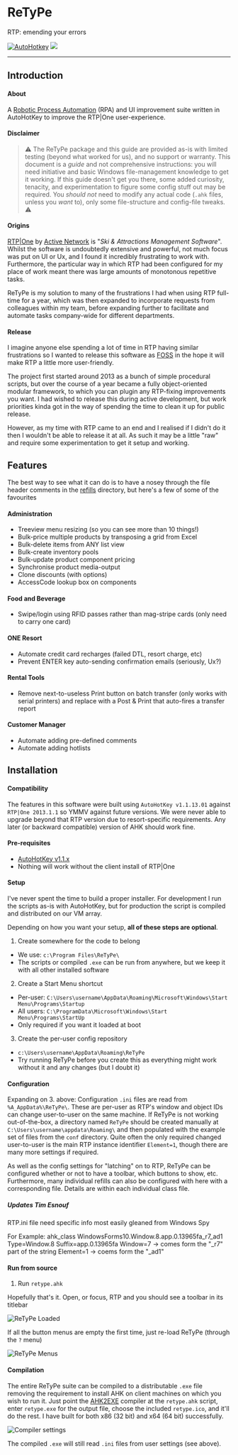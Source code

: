 # ReTyPe
RTP: emending your errors

[![AutoHotkey](https://img.shields.io/badge/Language-AutoHotkey-yellowgreen.svg)](https://autohotkey.com/) ![](https://img.shields.io/badge/State-Stable-green.svg)

---

## Introduction

#### About

A [Robotic Process Automation](https://en.wikipedia.org/wiki/Robotic_process_automation) (RPA) and UI improvement suite written in AutoHotKey to improve the RTP|One user-experience.

#### Disclaimer

> ⚠️ The ReTyPe package and this guide are provided as-is with limited testing (beyond what worked for us), and no support or warranty.
> This document is a _guide_ and not comprehensive instructions: you will need initiative and basic Windows file-management knowledge to get it working. If this guide doesn't get you there, some added curiosity, tenacity, and experimentation to figure some config stuff out may be required. You _should not_ need to modify any actual code (`.ahk` files, unless you _want_ to), only some file-structure and config-file tweaks. ⚠️

#### Origins

[RTP|One](http://www.activenetwork.com/solutions/rtp-one) by [Active Network](http://www.activenetwork.com/) is "_Ski & Attractions Management Software_". Whilst the software is undoubtedly extensive and powerful, not much focus was put on UI or Ux, and I found it incredibly frustrating to work with. Furthermore, the particular way in which RTP had been configured for my place of work meant there was large amounts of monotonous repetitive tasks.

ReTyPe is my solution to many of the frustrations I had when using RTP full-time for a year, which was then expanded to incorporate requests from colleagues within my team, before expanding further to facilitate and automate tasks company-wide for different departments.

#### Release

I imagine anyone else spending a lot of time in RTP having similar frustrations so I wanted to release this software as [FOSS](https://en.wikipedia.org/wiki/Free_and_open-source_software) in the hope it will make RTP a little more user-friendly.

The project first started around 2013 as a bunch of simple procedural scripts, but over the course of a year became a fully object-oriented modular framework, to which you can plugin any RTP-fixing improvements you want. I had wished to release this during active development, but work priorities kinda got in the way of spending the time to clean it up for public release.

However, as my time with RTP came to an end and I realised if I didn't do it then I wouldn't be able to release it at all. As such it may be a little "raw" and require some experimentation to get it setup and working.

## Features

The best way to see what it can do is to have a nosey through the file header comments in the [refills](https://github.com/Hwulex/ReTyPe/tree/master/refills) directory, but here's a few of some of the favourites

#### Administration

- Treeview menu resizing (so you can see more than 10 things!)
- Bulk-price multiple products by transposing a grid from Excel
- Bulk-delete items from ANY list view
- Bulk-create inventory pools
- Bulk-update product component pricing
- Synchronise product media-output
- Clone discounts (with options)
- AccessCode lookup box on components

#### Food and Beverage

- Swipe/login using RFID passes rather than mag-stripe cards (only need to carry one card)

#### ONE Resort

- Automate credit card recharges (failed DTL, resort charge, etc)
- Prevent ENTER key auto-sending confirmation emails (seriously, Ux?)

#### Rental Tools

- Remove next-to-useless Print button on batch transfer (only works with serial printers) and replace with a Post & Print that auto-fires a transfer report

#### Customer Manager

- Automate adding pre-defined comments
- Automate adding hotlists

## Installation

#### Compatibility

The features in this software were built using `AutoHotKey v1.1.13.01` against `RTP|One 2013.1.1` so YMMV against future versions. We were never able to upgrade beyond that RTP version due to resort-specific requirements. Any later (or backward compatible) version of AHK should work fine.

#### Pre-requisites

- [AutoHotKey v1.1.x](https://autohotkey.com/download/)
- Nothing will work without the client install of RTP|One

#### Setup

I've never spent the time to build a proper installer. For development I run the scripts as-is with AutoHotKey, but for production the script is compiled and distributed on our VM array.

Depending on how you want your setup, **all of these steps are optional**.

1. Create somewhere for the code to belong
 - We use: `c:\Program Files\ReTyPe\`
 - The scripts or compiled `.exe` can be run from anywhere, but we keep it with all other installed software
2. Create a Start Menu shortcut
 - Per-user: `C:\Users\username\AppData\Roaming\Microsoft\Windows\Start Menu\Programs\Startup`
 - All users: `C:\ProgramData\Microsoft\Windows\Start Menu\Programs\StartUp`
 - Only required if you want it loaded at boot
3. Create the per-user config repository
 - `c:\Users\username\AppData\Roaming\ReTyPe`
 - Try running ReTyPe before you create this as everything might work without it and any changes (but I doubt it)

#### Configuration

Expanding on 3. above: Configuration `.ini` files are read from `%A_AppData%\ReTyPe\`. These are per-user as RTP's window and object IDs can change user-to-user on the same machine. If ReTyPe is not working out-of-the-box, a directory named `ReTyPe` should be created manually at `C:\Users\username\appdata\Roaming\` and then populated with the example set of files from the `conf` directory. Quite often the only required changed user-to-user is the main RTP instance identifier `Element=1`, though there are many more settings if required.

As well as the config settings for "latching" on to RTP, ReTyPe can be configured whether or not to have a toolbar, which buttons to show, etc. Furthermore, many individual refills can also be configured with here with a corresponding file. Details are within each individual class file.

##### Updates Tim Esnouf

RTP.ini file need specific info most easily gleaned from Windows Spy

For Example: ahk_class WindowsForms10.Window.8.app.0.13965fa_r7_ad1
Type=Window.8
Suffix=app.0.13965fa
Window=7 -> comes form the "_r7" part of the string
Element=1 -> coems form the "_ad1"

#### Run from source

1. Run `retype.ahk`

Hopefully that's it. Open, or focus, RTP and you should see a toolbar in its titlebar

![ReTyPe Loaded](https://snag.gy/RsN2MZ.jpg)

If all the button menus are empty the first time, just re-load ReTyPe (through the `?` menu)

![ReTyPe Menus](https://snag.gy/3Iscyw.jpg)


#### Compilation

The entire ReTyPe suite can be compiled to a distributable `.exe` file removing the requirement to install AHK on client machines on which you wish to run it. Just point the [AHK2EXE](https://github.com/fincs/Ahk2Exe) compiler at the `retype.ahk` script, enter `retype.exe` for the output file, choose the included `retype.ico`, and it'll do the rest. I have built for both x86 (32 bit) and x64 (64 bit) successfully.

![Compiler settings](https://snag.gy/8GOMx4.jpg)

The compiled `.exe` will still read `.ini` files from user settings (see above).
